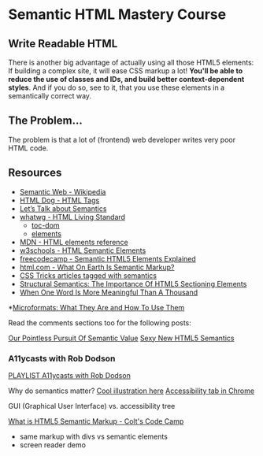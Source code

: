 # Semantic HTML Mastery Course

## Write Readable HTML

There is another big advantage of actually using all those HTML5 elements: If building a complex site, it will ease CSS markup a lot! **You'll be able to reduce the use of classes and IDs, and build better context-dependent styles**. And if you do so, see to it, that you use these elements in a semantically correct way.

## The Problem...

The problem is that a lot of (frontend) web developer writes very poor HTML code.

## Resources

* [Semantic Web - Wikipedia](https://en.wikipedia.org/wiki/Semantic_Web)
* [HTML Dog - HTML Tags](https://www.htmldog.com/references/html/tags/)
* [Let’s Talk about Semantics ](https://html5doctor.com/lets-talk-about-semantics/)
* [whatwg - HTML Living Standard](https://html.spec.whatwg.org/multipage/)
    * [toc-dom](https://html.spec.whatwg.org/multipage/#toc-dom)
    * [elements](https://html.spec.whatwg.org/multipage/dom.html#elements)
* [MDN - HTML elements reference](https://developer.mozilla.org/en-US/docs/Web/HTML/Element)
* [w3schools - HTML Semantic Elements](https://www.w3schools.com/html/html5_semantic_elements.asp)
* [freecodecamp - Semantic HTML5 Elements Explained](https://www.freecodecamp.org/news/semantic-html5-elements/)
* [html.com - What On Earth Is Semantic Markup?](https://html.com/semantic-markup/)
* [CSS Tricks articles tagged with semantics](https://css-tricks.com/tag/semantics/)
* [Structural Semantics: The Importance Of HTML5 Sectioning Elements](https://www.smashingmagazine.com/2013/01/the-importance-of-sections/)
* [When One Word Is More Meaningful Than A Thousand](https://www.smashingmagazine.com/2010/07/when-one-word-is-more-meaningful-than-a-thousand/)

*[Microformats: What They Are and How To Use Them](https://www.smashingmagazine.com/2007/05/microformats-what-they-are-and-how-to-use-them/)


Read the comments sections too for the following posts:

[Our Pointless Pursuit Of Semantic Value](https://www.smashingmagazine.com/2011/11/our-pointless-pursuit-of-semantic-value/)
[Sexy New HTML5 Semantics](https://www.smashingmagazine.com/2011/11/html5-semantics/)


### A11ycasts with Rob Dodson

[PLAYLIST A11ycasts with Rob Dodson](https://www.youtube.com/playlist?list=PLNYkxOF6rcICWx0C9LVWWVqvHlYJyqw7g)

Why do semantics matter?
[Cool illustration here](https://youtu.be/g2tzEil5TL0?t=142)
[Accessibility tab in Chrome](https://youtu.be/g2tzEil5TL0?t=469)

GUI (Graphical User Interface) vs. accessibility tree


[What is HTML5 Semantic Markup - Colt's Code Camp](https://youtu.be/naha1DIHK4E)
- same markup with divs vs semantic elements
- screen reader demo
